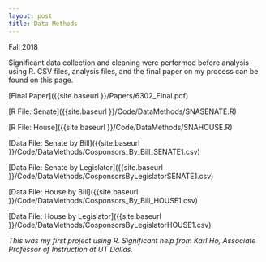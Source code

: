 ```yaml
---
layout: post
title: Data Methods 
---
```


Fall 2018

Significant data collection and cleaning were performed before analysis using R. CSV files, analysis files, and the final paper on my process can be found on this page. 

[Final Paper]({{site.baseurl }}/Papers/6302_FInal.pdf)

[R File: Senate]({{site.baseurl }}/Code/DataMethods/SNASENATE.R)

[R File: House]({{site.baseurl }}/Code/DataMethods/SNAHOUSE.R)

[Data File: Senate by Bill]({{site.baseurl }}/Code/DataMethods/Cosponsors_By_Bill_SENATE1.csv)

[Data File: Senate by Legislator]({{site.baseurl }}/Code/DataMethods/CosponsorsByLegislatorSENATE1.csv)

[Data File: House by Bill]({{site.baseurl }}/Code/DataMethods/Cosponsors_By_Bill_HOUSE1.csv)

[Data File: House by Legislator]({{site.baseurl }}/Code/DataMethods/CosponsorsByLegislatorHOUSE1.csv)

_This was my first project using R. Significant help from Karl Ho, Associate Professor of Instruction at UT Dallas._


